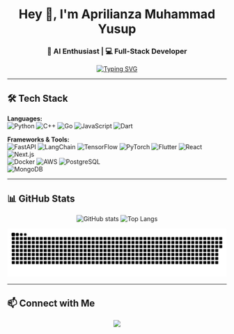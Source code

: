 <!-- Banner / Header -->
<h1 align="center">Hey 👋, I'm Aprilianza Muhammad Yusup</h1>
<h3 align="center">🚀 AI Enthusiast | 💻 Full-Stack Developer</h3>

<!-- Typing effect -->
<p align="center">
  <a href="https://github.com/aprilianza">
    <img src="https://readme-typing-svg.herokuapp.com?font=Fira+Code&duration=3000&pause=1000&color=00C2FF&center=true&vCenter=true&width=600&lines=Building+AI+for+real-world+impact;Exploring+Computer+Vision+%26;Always+learning+%F0%9F%93%9A" alt="Typing SVG" />
  </a>
</p>

---

## 🛠️ Tech Stack

**Languages:**  
![Python](https://img.shields.io/badge/Python-3776AB?style=for-the-badge&logo=python&logoColor=white) 
![C++](https://img.shields.io/badge/C++-00599C?style=for-the-badge&logo=c%2B%2B&logoColor=white) 
![Go](https://img.shields.io/badge/Go-00ADD8?style=for-the-badge&logo=go&logoColor=white) 
![JavaScript](https://img.shields.io/badge/JavaScript-F7DF1E?style=for-the-badge&logo=javascript&logoColor=black) 
![Dart](https://img.shields.io/badge/Dart-0175C2?style=for-the-badge&logo=dart&logoColor=white)  

**Frameworks & Tools:**  
![FastAPI](https://img.shields.io/badge/FastAPI-009688?style=for-the-badge&logo=fastapi&logoColor=white) 
![LangChain](https://img.shields.io/badge/LangChain-1C3C3C?style=for-the-badge&logo=chainlink&logoColor=white) 
![TensorFlow](https://img.shields.io/badge/TensorFlow-FF6F00?style=for-the-badge&logo=tensorflow&logoColor=white) 
![PyTorch](https://img.shields.io/badge/PyTorch-EE4C2C?style=for-the-badge&logo=pytorch&logoColor=white) 
![Flutter](https://img.shields.io/badge/Flutter-02569B?style=for-the-badge&logo=flutter&logoColor=white) 
![React](https://img.shields.io/badge/React-20232A?style=for-the-badge&logo=react&logoColor=61DAFB) 
![Next.js](https://img.shields.io/badge/Next.js-000000?style=for-the-badge&logo=next.js&logoColor=white)  
![Docker](https://img.shields.io/badge/Docker-2496ED?style=for-the-badge&logo=docker&logoColor=white) 
![AWS](https://img.shields.io/badge/AWS-232F3E?style=for-the-badge&logo=amazon-aws&logoColor=FF9900) 
![PostgreSQL](https://img.shields.io/badge/PostgreSQL-316192?style=for-the-badge&logo=postgresql&logoColor=white)  
![MongoDB](https://img.shields.io/badge/MongoDB-4EA94B?style=for-the-badge&logo=mongodb&logoColor=white) 

---

## 📊 GitHub Stats
<p align="center">
  <img src="https://github-readme-stats.vercel.app/api?username=aprilianza&show_icons=true&theme=tokyonight" alt="GitHub stats" height="180"/>
  <img src="https://github-readme-stats.vercel.app/api/top-langs/?username=aprilianza&layout=compact&theme=tokyonight" alt="Top Langs" height="180"/>
</p>
<picture>
  <source media="(prefers-color-scheme: dark)" srcset="https://raw.githubusercontent.com/aprilianza/aprilianza/output/github-snake-dark.svg" />
  <source media="(prefers-color-scheme: light)" srcset="https://raw.githubusercontent.com/aprilianza/aprilianza/output/github-snake.svg" />
  <img alt="github-snake" src="https://raw.githubusercontent.com/aprilianza/aprilianza/output/github-snake.svg" />
</picture>

---

## 📫 Connect with Me
<p align="center">
  <a href="https://www.linkedin.com/in/aprilianza-yusup">
    <img src="https://img.shields.io/badge/LinkedIn-blue?logo=linkedin&logoColor=white&style=for-the-badge" />
  </a>
</p>

